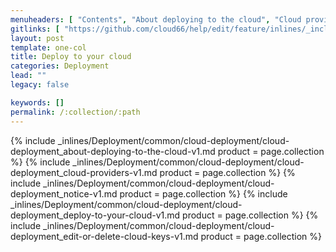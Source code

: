 ```yaml
---
menuheaders: [ "Contents", "About deploying to the cloud", "Cloud providers", "Notice", "Deploy to your cloud", "Edit or delete cloud keys" ]
gitlinks: [ "https://github.com/cloud66/help/edit/feature/inlines/_includes/_inlines/Deployment/common/cloud-deployment/cloud-deployment_contents-v1.md", "https://github.com/cloud66/help/edit/feature/inlines/_includes/_inlines/Deployment/common/cloud-deployment/cloud-deployment_about-deploying-to-the-cloud-v1.md", "https://github.com/cloud66/help/edit/feature/inlines/_includes/_inlines/Deployment/common/cloud-deployment/cloud-deployment_cloud-providers-v1.md", "https://github.com/cloud66/help/edit/feature/inlines/_includes/_inlines/Deployment/common/cloud-deployment/cloud-deployment_notice-v1.md", "https://github.com/cloud66/help/edit/feature/inlines/_includes/_inlines/Deployment/common/cloud-deployment/cloud-deployment_deploy-to-your-cloud-v1.md", "https://github.com/cloud66/help/edit/feature/inlines/_includes/_inlines/Deployment/common/cloud-deployment/cloud-deployment_edit-or-delete-cloud-keys-v1.md" ]
layout: post
template: one-col
title: Deploy to your cloud
categories: Deployment
lead: ""
legacy: false

keywords: []
permalink: /:collection/:path
---
```





<a name="2"></a>{% include _inlines/Deployment/common/cloud-deployment/cloud-deployment_about-deploying-to-the-cloud-v1.md  product = page.collection %}
<a name="3"></a>{% include _inlines/Deployment/common/cloud-deployment/cloud-deployment_cloud-providers-v1.md  product = page.collection %}
<a name="4"></a>{% include _inlines/Deployment/common/cloud-deployment/cloud-deployment_notice-v1.md  product = page.collection %}
<a name="5"></a>{% include _inlines/Deployment/common/cloud-deployment/cloud-deployment_deploy-to-your-cloud-v1.md  product = page.collection %}
<a name="6"></a>{% include _inlines/Deployment/common/cloud-deployment/cloud-deployment_edit-or-delete-cloud-keys-v1.md  product = page.collection %}